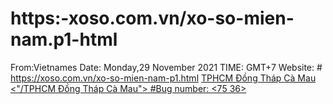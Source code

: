 # https:-xoso.com.vn/xo-so-mien-nam.p1-html
From:Vietnames
Date: Monday,29 November 2021
TIME: GMT+7 
Website: # https://xoso.com.vn/xo-so-mien-nam-p1.html
            </a>
                <a title="TPHCM" href="/xo-so-tphcm/xshcm-p1.html">
                   TPHCM
           </td>
      </tr>
      <tr>
               </a>
                 <a title="Đồng Tháp" href="/xo-so-dong-thap/xsdt-p1.html">
                    Đồng Tháp
             </td>
        </tr>
        <tr>
             </a>
                 <a title="Cà Mau" href="/xo-so-ca-mau/xscmau-p1.html">
                    Cà Mau
             </td>
         </tr>
         <tr>
       <"/TPHCM      Đồng Tháp     Cà Mau">
 #Bug number: <75 36>   
